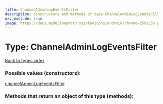 ```yaml
---
title: ChannelAdminLogEventsFilter
description: constructors and methods of type ChannelAdminLogEventsFilter
nav_exclude: true
image: https://docs.madelineproto.xyz/favicons/android-chrome-256x256.png
---
```

# Type: ChannelAdminLogEventsFilter
[Back to types index](index.html)



### Possible values (constructors):

[channelAdminLogEventsFilter](/API_docs/constructors/channelAdminLogEventsFilter.html)  



### Methods that return an object of this type (methods):



